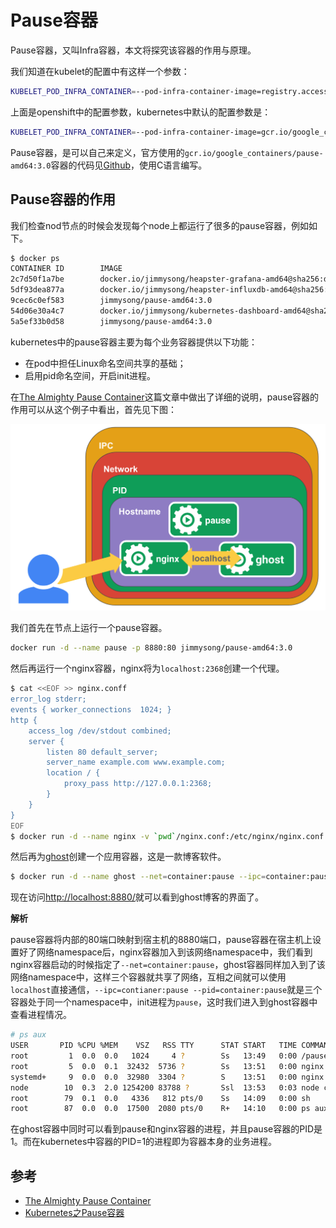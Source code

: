 # Pause容器

Pause容器，又叫Infra容器，本文将探究该容器的作用与原理。

我们知道在kubelet的配置中有这样一个参数：

```bash
KUBELET_POD_INFRA_CONTAINER=--pod-infra-container-image=registry.access.redhat.com/rhel7/pod-infrastructure:latest
```

上面是openshift中的配置参数，kubernetes中默认的配置参数是：

```bash
KUBELET_POD_INFRA_CONTAINER=--pod-infra-container-image=gcr.io/google_containers/pause-amd64:3.0
```

Pause容器，是可以自己来定义，官方使用的`gcr.io/google_containers/pause-amd64:3.0`容器的代码见[Github](https://github.com/kubernetes/kubernetes/tree/master/build/pause)，使用C语言编写。

## Pause容器的作用

我们检查nod节点的时候会发现每个node上都运行了很多的pause容器，例如如下。

```bash
$ docker ps
CONTAINER ID        IMAGE                                                                                                                    COMMAND                  CREATED             STATUS              PORTS               NAMES
2c7d50f1a7be        docker.io/jimmysong/heapster-grafana-amd64@sha256:d663759b3de86cf62e64a43b021f133c383e8f7b0dc2bdd78115bc95db371c9a       "/run.sh"                3 hours ago         Up 3 hours                              k8s_grafana_monitoring-influxdb-grafana-v4-5697c6b59-76zqs_kube-system_5788a3c5-29c0-11e8-9e88-525400005732_0
5df93dea877a        docker.io/jimmysong/heapster-influxdb-amd64@sha256:a217008b68cb49e8f038c4eeb6029261f02adca81d8eae8c5c01d030361274b8      "influxd --config ..."   3 hours ago         Up 3 hours                              k8s_influxdb_monitoring-influxdb-grafana-v4-5697c6b59-76zqs_kube-system_5788a3c5-29c0-11e8-9e88-525400005732_0
9cec6c0ef583        jimmysong/pause-amd64:3.0                                                                                                "/pause"                 3 hours ago         Up 3 hours                              k8s_POD_monitoring-influxdb-grafana-v4-5697c6b59-76zqs_kube-system_5788a3c5-29c0-11e8-9e88-525400005732_0
54d06e30a4c7        docker.io/jimmysong/kubernetes-dashboard-amd64@sha256:668710d034c4209f8fa9a342db6d8be72b6cb5f1f3f696cee2379b8512330be4   "/dashboard --inse..."   3 hours ago         Up 3 hours                              k8s_kubernetes-dashboard_kubernetes-dashboard-65486f5fdf-lshl7_kube-system_27c414a1-29c0-11e8-9e88-525400005732_0
5a5ef33b0d58        jimmysong/pause-amd64:3.0                                                                                                "/pause"                 3 hours ago         Up 3 hours                              k8s_POD_kubernetes-dashboard-65486f5fdf-lshl7_kube-system_27c414a1-29c0-11e8-9e88-525400005732_0
```

kubernetes中的pause容器主要为每个业务容器提供以下功能：

- 在pod中担任Linux命名空间共享的基础；
- 启用pid命名空间，开启init进程。

在[The Almighty Pause Container](https://www.ianlewis.org/en/almighty-pause-container)这篇文章中做出了详细的说明，pause容器的作用可以从这个例子中看出，首先见下图：

![Pause容器](../images/pause-container.png)

我们首先在节点上运行一个pause容器。

```bash
docker run -d --name pause -p 8880:80 jimmysong/pause-amd64:3.0
```

然后再运行一个nginx容器，nginx将为`localhost:2368`创建一个代理。

```bash
$ cat <<EOF >> nginx.conff
error_log stderr;
events { worker_connections  1024; }
http {
    access_log /dev/stdout combined;
    server {
        listen 80 default_server;
        server_name example.com www.example.com;
        location / {
            proxy_pass http://127.0.0.1:2368;
        }
    }
}
EOF
$ docker run -d --name nginx -v `pwd`/nginx.conf:/etc/nginx/nginx.conf --net=container:pause --ipc=container:pause --pid=container:pause nginx
```

然后再为[ghost](https://github.com/TryGhost/Ghost)创建一个应用容器，这是一款博客软件。

```bash
$ docker run -d --name ghost --net=container:pause --ipc=container:pause --pid=container:pause ghost
```

现在访问<http://localhost:8880/>就可以看到ghost博客的界面了。

**解析**

pause容器将内部的80端口映射到宿主机的8880端口，pause容器在宿主机上设置好了网络namespace后，nginx容器加入到该网络namespace中，我们看到nginx容器启动的时候指定了`--net=container:pause`，ghost容器同样加入到了该网络namespace中，这样三个容器就共享了网络，互相之间就可以使用`localhost`直接通信，`--ipc=contianer:pause --pid=container:pause`就是三个容器处于同一个namespace中，init进程为`pause`，这时我们进入到ghost容器中查看进程情况。

```bash
# ps aux
USER       PID %CPU %MEM    VSZ   RSS TTY      STAT START   TIME COMMAND
root         1  0.0  0.0   1024     4 ?        Ss   13:49   0:00 /pause
root         5  0.0  0.1  32432  5736 ?        Ss   13:51   0:00 nginx: master p
systemd+     9  0.0  0.0  32980  3304 ?        S    13:51   0:00 nginx: worker p
node        10  0.3  2.0 1254200 83788 ?       Ssl  13:53   0:03 node current/in
root        79  0.1  0.0   4336   812 pts/0    Ss   14:09   0:00 sh
root        87  0.0  0.0  17500  2080 pts/0    R+   14:10   0:00 ps aux
```

在ghost容器中同时可以看到pause和nginx容器的进程，并且pause容器的PID是1。而在kubernetes中容器的PID=1的进程即为容器本身的业务进程。

## 参考

- [The Almighty Pause Container](https://www.ianlewis.org/en/almighty-pause-container)
- [Kubernetes之Pause容器](https://o-my-chenjian.com/2017/10/17/The-Pause-Container-Of-Kubernetes/)

